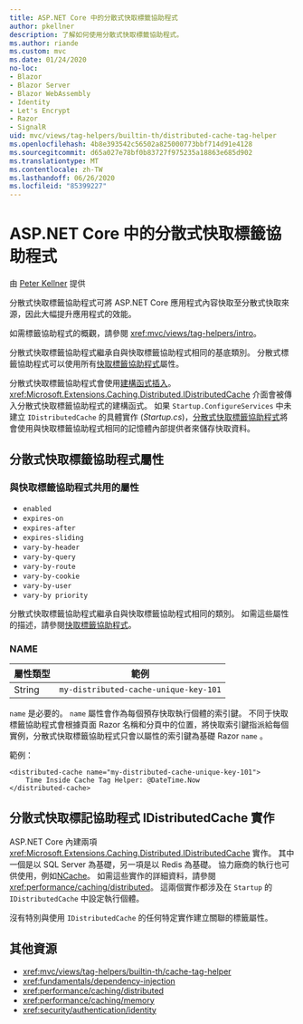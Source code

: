 ```yaml
---
title: ASP.NET Core 中的分散式快取標籤協助程式
author: pkellner
description: 了解如何使用分散式快取標籤協助程式。
ms.author: riande
ms.custom: mvc
ms.date: 01/24/2020
no-loc:
- Blazor
- Blazor Server
- Blazor WebAssembly
- Identity
- Let's Encrypt
- Razor
- SignalR
uid: mvc/views/tag-helpers/builtin-th/distributed-cache-tag-helper
ms.openlocfilehash: 4b8e393542c56502a825000773bbf714d91e4128
ms.sourcegitcommit: d65a027e78bf0b83727f975235a18863e685d902
ms.translationtype: MT
ms.contentlocale: zh-TW
ms.lasthandoff: 06/26/2020
ms.locfileid: "85399227"
---
```

# <a name="distributed-cache-tag-helper-in-aspnet-core"></a>ASP.NET Core 中的分散式快取標籤協助程式

由 [Peter Kellner](https://peterkellner.net) 提供

分散式快取標籤協助程式可將 ASP.NET Core 應用程式內容快取至分散式快取來源，因此大幅提升應用程式的效能。

如需標籤協助程式的概觀，請參閱 <xref:mvc/views/tag-helpers/intro>。

分散式快取標籤協助程式繼承自與快取標籤協助程式相同的基底類別。 分散式標籤協助程式可以使用所有[快取標籤協助程式](xref:mvc/views/tag-helpers/builtin-th/cache-tag-helper)屬性。

分散式快取標籤協助程式會使用[建構函式插入](xref:fundamentals/dependency-injection#constructor-injection-behavior)。 <xref:Microsoft.Extensions.Caching.Distributed.IDistributedCache> 介面會被傳入分散式快取標籤協助程式的建構函式。 如果 `Startup.ConfigureServices` 中未建立 `IDistributedCache` 的具體實作 (*Startup.cs*)，[分散式快取標籤協助程式](xref:mvc/views/tag-helpers/builtin-th/cache-tag-helper)將會使用與快取標籤協助程式相同的記憶體內部提供者來儲存快取資料。

## <a name="distributed-cache-tag-helper-attributes"></a>分散式快取標籤協助程式屬性

### <a name="attributes-shared-with-the-cache-tag-helper"></a>與快取標籤協助程式共用的屬性

* `enabled`
* `expires-on`
* `expires-after`
* `expires-sliding`
* `vary-by-header`
* `vary-by-query`
* `vary-by-route`
* `vary-by-cookie`
* `vary-by-user`
* `vary-by priority`

分散式快取標籤協助程式繼承自與快取標籤協助程式相同的類別。 如需這些屬性的描述，請參閱[快取標籤協助程式](xref:mvc/views/tag-helpers/builtin-th/cache-tag-helper)。

### <a name="name"></a>NAME

| 屬性類型 | 範例                               |
| -------------- | ------------------------------------- |
| String         | `my-distributed-cache-unique-key-101` |

`name` 是必要的。 `name` 屬性會作為每個預存快取執行個體的索引鍵。 不同于快取標籤協助程式會根據頁面 Razor 名稱和分頁中的位置，將快取索引鍵指派給每個實例，分散式快取標籤協助程式只會以屬性的索引鍵為基礎 Razor `name` 。

範例：

```cshtml
<distributed-cache name="my-distributed-cache-unique-key-101">
    Time Inside Cache Tag Helper: @DateTime.Now
</distributed-cache>
```

## <a name="distributed-cache-tag-helper-idistributedcache-implementations"></a>分散式快取標記協助程式 IDistributedCache 實作

ASP.NET Core 內建兩項 <xref:Microsoft.Extensions.Caching.Distributed.IDistributedCache> 實作。 其中一個是以 SQL Server 為基礎，另一項是以 Redis 為基礎。 協力廠商的執行也可供使用，例如[NCache](http://www.alachisoft.com/ncache/aspnet-core-idistributedcache-ncache.html)。 如需這些實作的詳細資料，請參閱<xref:performance/caching/distributed>。 這兩個實作都涉及在 `Startup` 的 `IDistributedCache` 中設定執行個體。

沒有特別與使用 `IDistributedCache` 的任何特定實作建立關聯的標籤屬性。

## <a name="additional-resources"></a>其他資源

* <xref:mvc/views/tag-helpers/builtin-th/cache-tag-helper>
* <xref:fundamentals/dependency-injection>
* <xref:performance/caching/distributed>
* <xref:performance/caching/memory>
* <xref:security/authentication/identity>
